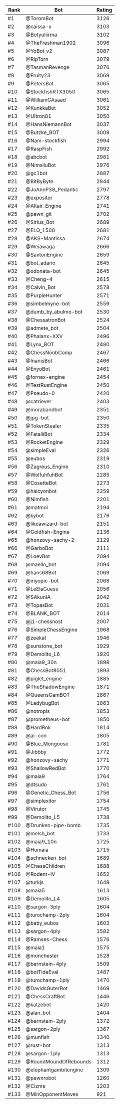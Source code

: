 Rank|Bot|Rating
---|---|---
#1|@ToromBot|3126
#2|@caissa-x|3103
#3|@Botyuliirma|3102
#4|@TheFreshman1902|3096
#5|@YoBot_v2|3087
#6|@RipTorn|3079
#7|@TasmanRevenge|3076
#8|@Fruity23|3069
#9|@PetersBot|3065
#10|@StockfishRTX3050|3065
#11|@WilliamGAsaad|3061
#12|@KunkkaBot|3052
#13|@Ultron81|3050
#14|@HansNiemannBot|3037
#15|@Butzke_BOT|3009
#16|@Nam-stockfish|2994
#17|@RaspFish|2992
#18|@abcbot|2981
#19|@NimsiluBot|2976
#20|@gc1bot|2887
#21|@BitByByte|2844
#22|@JoAnnP38_Pedantic|2797
#23|@expositor|2778
#24|@Altair_Engine|2741
#25|@pawn_git|2702
#26|@Sirius_Bot|2689
#27|@ELO_1500|2681
#28|@AKS-Mantissa|2674
#29|@Weiawaga|2666
#30|@SaxtonEngine|2659
#31|@bot_adario|2645
#32|@odonata-bot|2645
#33|@Cheng-4|2615
#34|@Calvin_Bot|2578
#35|@PurpleHunter|2571
#36|@simbelmyne-bot|2559
#37|@dumb_by_abulmo-bot|2530
#38|@ChessatronBot|2524
#39|@admete_bot|2504
#40|@Phalanx-XXV|2496
#41|@Lynx_BOT|2480
#42|@ChessNoobComp|2467
#43|@InanisBot|2466
#44|@EnyoBot|2461
#45|@fornax-engine|2454
#46|@TestRustEngine|2450
#47|@Pseudo-0|2420
#48|@catriever|2403
#49|@morabandbot|2351
#50|@jpg-bot|2350
#51|@TokenStealer|2335
#52|@FataliiBot|2334
#53|@RocketEngine|2329
#54|@simpleEval|2326
#55|@eubos|2319
#56|@Zagreus_Engine|2310
#57|@WolfuhfuhBot|2285
#58|@CosetteBot|2273
#59|@halcyonbot|2259
#60|@Nimfish|2201
#61|@matmoi|2194
#62|@kybot|2176
#63|@likeawizard-bot|2151
#64|@Goldfish-Engine|2136
#65|@honzovy-sachy-2|2129
#66|@GarboBot|2111
#67|@LoevBot|2094
#68|@maello_bot|2094
#69|@hans68Bot|2069
#70|@myopic-bot|2068
#71|@LeElaGuess|2056
#72|@SAkunIA|2042
#73|@TopasBot|2031
#74|@BLANK_BOT|2014
#75|@j1-chessnost|2007
#76|@SimpleChessEngine|1968
#77|@zeekat|1946
#78|@sunstone_bot|1929
#79|@Demolito_L6|1920
#80|@maia9_30n|1898
#81|@ChessBot8051|1893
#82|@piglet_engine|1885
#83|@TheShadowEngine|1871
#84|@QueensGamBOT|1867
#85|@LadybugBot|1863
#86|@notropis|1853
#87|@prometheus-bot|1850
#88|@HardRok|1814
#89|@ai-con|1805
#90|@Blue_Mongoose|1781
#91|@Jibbby|1772
#92|@honzovy-sachy|1771
#93|@ShallowRedBot|1770
#94|@maia9|1764
#95|@dtsudo|1761
#96|@Genetic_Chess_Bot|1756
#97|@simplexitor|1754
#98|@Virutor|1745
#99|@Demolito_L5|1738
#100|@Drunken-pipe-bomb|1735
#101|@melsh_bot|1733
#102|@maia9_10n|1725
#103|@Humaia|1715
#104|@schnecken_bot|1689
#105|@ChessChildren|1688
#106|@Rodent-IV|1652
#107|@turkjs|1648
#108|@maia5|1613
#109|@Demolito_L4|1605
#110|@sargon-3ply|1604
#111|@turochamp-2ply|1604
#112|@baby_eubos|1603
#113|@sargon-4ply|1582
#114|@Ramses-Chess|1576
#115|@maia1|1575
#116|@monchester|1528
#117|@bernstein-4ply|1509
#118|@botTideEval|1487
#119|@turochamp-1ply|1470
#120|@DavidsGuterBot|1469
#121|@ChessCraftBot|1446
#122|@katzebot|1420
#123|@alan_bot|1404
#124|@bernstein-2ply|1372
#125|@sargon-2ply|1367
#126|@munfish|1340
#127|@rust-bot|1313
#128|@sargon-1ply|1313
#129|@RoundMoundOfRebounds|1312
#130|@elephantgambitengine|1309
#131|@pawnrobot|1260
#132|@Cizme|1203
#133|@MinOpponentMoves|921

